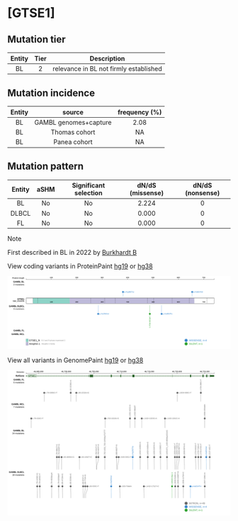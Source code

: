 # [GTSE1]

## Mutation tier

|Entity|Tier|Description                           |
|:------:|:----:|--------------------------------------|
|BL    |2   |relevance in BL not firmly established|
## Mutation incidence

|Entity|source               |frequency (%)|
|:------:|:---------------------:|:-------------:|
|BL    |GAMBL genomes+capture|2.08         |
|BL    |Thomas cohort        |  NA         |
|BL    |Panea cohort         |  NA         |

## Mutation pattern

|Entity|aSHM|Significant selection|dN/dS (missense)|dN/dS (nonsense)|
|:------:|:----:|:---------------------:|:----------------:|:----------------:|
|BL    |No  |No                   |2.224           |0               |
|DLBCL |No  |No                   |0.000           |0               |
|FL    |No  |No                   |0.000           |0               |


> [!NOTE]
> First described in BL in 2022 by [Burkhardt B](https://pubmed.ncbi.nlm.nih.gov/35794096)


View coding variants in ProteinPaint [hg19](https://www.bcgsc.ca/downloads/morinlab/GAMBL/test/genes/GTSE1_protein.html)  or [hg38](https://www.bcgsc.ca/downloads/morinlab/GAMBL/test/genes/GTSE1_protein_hg38.html)

![image](images/proteinpaint/GTSE1_NM_016426.svg)

View all variants in GenomePaint [hg19](https://www.bcgsc.ca/downloads/morinlab/GAMBL/test/genes/GTSE1.html)  or [hg38](https://www.bcgsc.ca/downloads/morinlab/GAMBL/test/genes/GTSE1_hg38.html)

![image](images/proteinpaint/GTSE1.svg)
